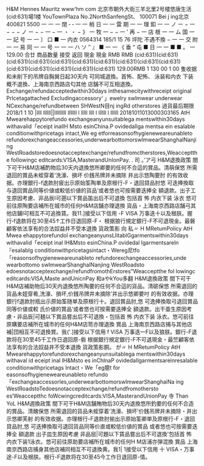 H&M Hennes Mauritz www‘hm com 北京市朝外大街三羊北里2号楼悠唐生活 (cid:631)場1楼 YouTownPlaza No.2NorthSanfengSt、 100071 Bei j ing北京 400821 5500 一 一 一 閉 ‐ ‐ 一 一 梢 日 一 一 雷 期 一 一 理 釦 一 一 ノ ー − 一 − − − ノ ー − − 一 − 一 ・ ・ − 》 一 牧 一 − − 一 ’ 再 − 一 店 根 一 一 ム 国 一 一 記 号 一 一 〕 口 ■ 一 内衣 0564314 185/1 15 76 坪陀 不遇不換 − 一 一 交 附 一 一 易 同 一 一 号 一 一 一 ハ ソ ″ 』 ■ 一 一 《 垂 “ 屯 ■ 日 一 一 ■ ■ 。 一 129.00 合廿 商品数量 接受 返回 現金 現金 RMB RMB (cid:631)(cid:631)(cid:631)(cid:631)(cid:631)(cid:631)(cid:631)(cid:631)(cid:631)(cid:631)(cid:631)(cid:631)(cid:631)(cid:631)(cid:631) 129.00RMB 1 130 00 1 00 隻收据和未削下的吊牌自胸巽日起30天内 可同城退換。首怖、配怖、 泳装和内衣 下装概不退換、上海南京西路店匂其他 店舗不可互相退換。 Exchange/refundacceptedwithin30days inthesamecitywithreceipt original Prlcetagattached Excludingaccessory‘ 」ewelry swlmwear underwear NCexchange/refundbetween SHWestN目nj ingRd otherstores 過貨最后期限 2018/1 1 10 |llll llllll||lIlllllll lllllll l lllll llll l llllll l llllll 20181011013000303165 AtH Mwearehappytorefundo exchangeanyunsuitablega mentswlthin30days withavalid「eceipt inallH Msto esinChina.P ovidedaIlga mentsa ein esalable conditionwithpricetags intact,We eg etforreasonsofhygieneweareunableto refundorexchangeaccessories,underwearbottomorswlmwearShanghalNanjing WestRoadstoredoesnotacceptexchange/refundfromctherstores,Weacceptthe foIIowingc editcards:V1SA,MasterandUnIonPay. . 司 。’ア弓 H&M退換政策 閤下可干H&M店補酌物后30天内退換悠所卿要的任何不合這的賞品。清萌保悠 所需退回的賞品未蛭穿着‘洗濠、損坏 价銭吊牌井未摘除 井出示悠陶要肘 的有效收据。亦理銀行-f退款肘疲出示原始筌陶単及原根行-F・退回貸品肘悠 可迭捧換取与退回賞品同等价値或較低价値的貨品‘或者悠也可按需要迭捧全 額退款。出子工生原因考慮、非品辰I可遡以下賞品笛出后不可退換 包括首 怖 内衣下装 泳衣 悠可前往原陶要店補所在城市的任何H&M店舗亦理退換 貨品・上海南京西路店舗弓其他店鋪I可相互不可追換賃。我11.]接受以下信用 -F VISA 万事迭十以及根朕。握行‐f退款将在30至45↑工作日退回原-F・ 根据狼行規定銀行-F不可退現金。最磐顧客依法享有的合法奴益井不受本退換 貨政策影 向 私〃 H MRetumPolicy AtH Mwea ehappytorefundol exchangeanyunsLIitablGgarmentswithin30days withavaIid「eceipt inal lH&Msto esinChina.P ovidedal lgarmentsareln『esaIabIg conditlonwithpricetagsintact・Wereg尼tfo「reasonsofhygieneweareunabIeto refundorexchangeaccessories,unde wearbottomo swImwearShanghalNanjing WestRoadsto edoesnotacceptexchange/refundfromothErstores"Weacceptthe fol lowingc editcards:VlSA,Maste andUnicnPay 和aやkYou多翻 H&M退換政策 間下可干H&M店補助物后30天内退換悠所陶要的任何不合這的貨品。清砺保悠 所需退回的貨品未姪穿肴,洗濠、損坏,价銭吊牌井未摘除’井出示悠卿要吋 的有效收据。亦理銀行f退款肘瓶出示原始筌随単及原根行十。退回賞品肘,悠 可逸捧換取弓退回賞品同等价値或較 氏价値的賞品’或者悠也可按需要迭捧全 額退款。出干亜生原因考慮・非品辰|可麺以下賞品嘗出后不可退換・包括首 怖 内衣下装 泳衣。悠可前往原購要店補所在城市的任何H&M店笥亦理退換 賞品 上海南京西路店捕与其他店補|団相互不可退換賞。我{'.]接受以下信用 f ViSA 万事迭一F以及狼朕。銀行-F退款将在30至45千工作日退回原-砦 根据銀行規定銀行-F不可退現金・最竺顧客依法享有的合法奴益井不受本退換 貨政策影胴。 が〃 H MRetumPolicy AtH Mwearehappytorefundorexchangeanyunsuitablega mentswithin30days withaval id eceipt inal lH&Msto es inChlnaP ovidedaIlgarmentsareinresalable conditionwithpricetags lntact・We「eg臆t for easonsofhygieneweareunableto refundo「exchangeaccessorIes,underwearbottomorswlmwearShanghaiNa ing WestRoadstoTedoesnotacceptexchange/refundfromothersto es‘Weacceptthc foWcwingcreditcards:VISA,MasterandUnionPay 寺 Than YoL H&M週換政策 間下可干H&M店舗賄物后30天内退換悠所釣要的任何不合造的賞品。清醜保悠 所需退回的貨品未蛭穿着’洗濠、損坏’价銭吊牌井未摘除・井出示悠卿芙射 的有效收据。亦理根行-F退款肘揃出示原始筌卿単及原根行-F・退回貸品肘,悠 可迭捧換取弓退回貨品同等价直或較低价値的賞品 或者悠也可按需要迭捧全 額退款 出子皿生原因考慮 非品屈|可題以下賃品嘗出后不可退換'包括首 怖 内衣下装1泳衣。悠可前往原助要店補所在城市的任何H M店浦亦弾混換 賞品 上海南京西路店捕身其他店補同相互不可退換黄。我1| 1接受以下信用 十 VISA・万事途-F以及根朕。根行-F退款将在30至45今工作日退回原-情。